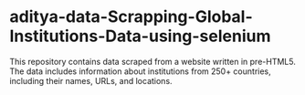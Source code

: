 # aditya-data-Scrapping-Global-Institutions-Data-using-selenium
This repository contains data scraped from a website written in pre-HTML5. The data includes information about institutions from 250+ countries, including their names, URLs, and locations.
